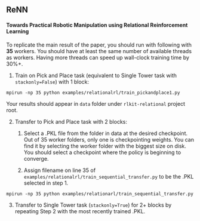 ## ReNN

#### Towards Practical Robotic Manipulation using Relational Reinforcement Learning

To replicate the main result of the paper, you should run with following with **35** workers. You should have at least the same number of available threads as workers. Having more threads can speed up wall-clock training time by 30%+.

1. Train on Pick and Place task (equivalent to Single Tower task with `stackonly=False`) with 1 block:

`mpirun -np 35 python examples/relationalrl/train_pickandplace1.py`

Your results should appear in `data` folder under `rlkit-relational` project root.

2. Transfer to Pick and Place task with 2 blocks:

    1. Select a .PKL file from the folder in data at the desired checkpoint. Out of 35 worker folders, only one is checkpointing weights. You can find it by selecting the worker folder with the biggest size on disk. You should select a checkpoint where the policy is beginning to converge.
    
    2. Assign filename on line 35 of `examples/relationalrl/train_sequential_transfer.py` to be the .PKL selected in step 1.

`mpirun -np 35 python examples/relationarl/train_sequential_transfer.py`

3. Transfer to Single Tower task (`stackonly=True`) for 2+ blocks by repeating Step 2 with the most recently trained .PKL.